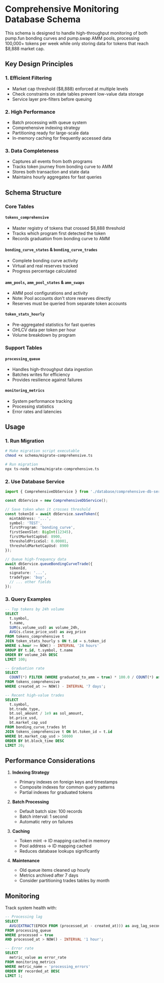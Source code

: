 # Comprehensive Monitoring Database Schema

This schema is designed to handle high-throughput monitoring of both pump.fun bonding curves and pump.swap AMM pools, processing 100,000+ tokens per week while only storing data for tokens that reach $8,888 market cap.

## Key Design Principles

### 1. **Efficient Filtering**
- Market cap threshold ($8,888) enforced at multiple levels
- Check constraints on state tables prevent low-value data storage
- Service layer pre-filters before queuing

### 2. **High Performance**
- Batch processing with queue system
- Comprehensive indexing strategy
- Partitioning ready for large-scale data
- In-memory caching for frequently accessed data

### 3. **Data Completeness**
- Captures all events from both programs
- Tracks token journey from bonding curve to AMM
- Stores both transaction and state data
- Maintains hourly aggregates for fast queries

## Schema Structure

### Core Tables

#### `tokens_comprehensive`
- Master registry of tokens that crossed $8,888 threshold
- Tracks which program first detected the token
- Records graduation from bonding curve to AMM

#### `bonding_curve_states` & `bonding_curve_trades`
- Complete bonding curve activity
- Virtual and real reserves tracked
- Progress percentage calculated

#### `amm_pools`, `amm_pool_states` & `amm_swaps`
- AMM pool configurations and activity
- Note: Pool accounts don't store reserves directly
- Reserves must be queried from separate token accounts

#### `token_stats_hourly`
- Pre-aggregated statistics for fast queries
- OHLCV data per token per hour
- Volume breakdown by program

### Support Tables

#### `processing_queue`
- Handles high-throughput data ingestion
- Batches writes for efficiency
- Provides resilience against failures

#### `monitoring_metrics`
- System performance tracking
- Processing statistics
- Error rates and latencies

## Usage

### 1. Run Migration
```bash
# Make migration script executable
chmod +x schema/migrate-comprehensive.ts

# Run migration
npx ts-node schema/migrate-comprehensive.ts
```

### 2. Use Database Service
```typescript
import { ComprehensiveDbService } from './database/comprehensive-db-service';

const dbService = new ComprehensiveDbService();

// Save token when it crosses threshold
const tokenId = await dbService.saveToken({
  mintAddress: '...',
  symbol: 'TEST',
  firstProgram: 'bonding_curve',
  firstSeenSlot: BigInt(12345),
  firstMarketCapUsd: 8900,
  thresholdPriceSol: 0.00001,
  thresholdMarketCapUsd: 8900
});

// Queue high-frequency data
await dbService.queueBondingCurveTrade({
  tokenId,
  signature: '...',
  tradeType: 'buy',
  // ... other fields
});
```

### 3. Query Examples

```sql
-- Top tokens by 24h volume
SELECT 
  t.symbol,
  t.name,
  SUM(s.volume_usd) as volume_24h,
  AVG(s.close_price_usd) as avg_price
FROM tokens_comprehensive t
JOIN token_stats_hourly s ON t.id = s.token_id
WHERE s.hour >= NOW() - INTERVAL '24 hours'
GROUP BY t.id, t.symbol, t.name
ORDER BY volume_24h DESC
LIMIT 100;

-- Graduation rate
SELECT 
  COUNT(*) FILTER (WHERE graduated_to_amm = true) * 100.0 / COUNT(*) as graduation_rate
FROM tokens_comprehensive
WHERE created_at >= NOW() - INTERVAL '7 days';

-- Recent high-value trades
SELECT 
  t.symbol,
  bt.trade_type,
  bt.sol_amount / 1e9 as sol_amount,
  bt.price_usd,
  bt.market_cap_usd
FROM bonding_curve_trades bt
JOIN tokens_comprehensive t ON bt.token_id = t.id
WHERE bt.market_cap_usd > 50000
ORDER BY bt.block_time DESC
LIMIT 20;
```

## Performance Considerations

1. **Indexing Strategy**
   - Primary indexes on foreign keys and timestamps
   - Composite indexes for common query patterns
   - Partial indexes for graduated tokens

2. **Batch Processing**
   - Default batch size: 100 records
   - Batch interval: 1 second
   - Automatic retry on failures

3. **Caching**
   - Token mint → ID mapping cached in memory
   - Pool address → ID mapping cached
   - Reduces database lookups significantly

4. **Maintenance**
   - Old queue items cleaned up hourly
   - Metrics archived after 7 days
   - Consider partitioning trades tables by month

## Monitoring

Track system health with:
```sql
-- Processing lag
SELECT 
  AVG(EXTRACT(EPOCH FROM (processed_at - created_at))) as avg_lag_seconds
FROM processing_queue
WHERE processed = true
AND processed_at > NOW() - INTERVAL '1 hour';

-- Error rate
SELECT 
  metric_value as error_rate
FROM monitoring_metrics
WHERE metric_name = 'processing_errors'
ORDER BY recorded_at DESC
LIMIT 1;
```